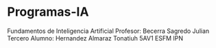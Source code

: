 # Programas-IA
Fundamentos de Inteligencia Artificial
Profesor: Becerra Sagredo Julian Tercero
Alumno: Hernandez Almaraz Tonatiuh
5AV1  ESFM IPN
